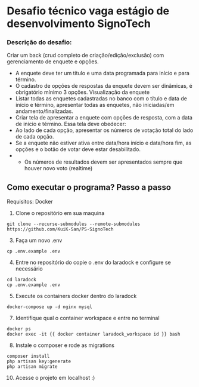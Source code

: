 # Desafio técnico vaga estágio de desenvolvimento SignoTech

### Descrição do desafio:

Criar um back (crud completo de criação/edição/exclusão) com gerenciamento de enquete e
opções.
- A enquete deve ter um título e uma data programada para início e para término.
- O cadastro de opções de respostas da enquete devem ser dinâmicas, é obrigatório
mínimo 3 opções.
Visualização da enquete
- Listar todas as enquetes cadastradas no banco com o título e data de início e
término, apresentar todas as enquetes, não iniciadas/em andamento/finalizadas.
- Criar tela de apresentar a enquete com opções de resposta, com a data de início e
término. Essa tela deve obedecer:
- Ao lado de cada opção, apresentar os números de votação total do lado de cada
opção.
- Se a enquete não estiver ativa entre data/hora início e data/hora fim, as opções e o
botão de votar deve estar desabilitado.
- * Os números de resultados devem ser apresentados sempre que houver novo
voto (realtime)

## Como executar o programa? Passo a passo

Requisitos: Docker

1. Clone o repositório em sua maquina </br>
  ```
git clone --recurse-submodules --remote-submodules https://github.com/KuiK-San/PS-SignoTech
```
3. Faça um novo .env</br>
```
cp .env.example .env
```
4. Entre no repositório do copie o .env do laradock e configure se necessário </br>
```
cd laradock
cp .env.example .env
```
5. Execute os containers docker dentro do laradock</br>
```
docker-compose up -d nginx mysql
```
7. Identifique qual o container workspace e entre no terminal</br>
```
docker ps
docker exec -it {{ docker container laradock_workspace id }} bash
```
8. Instale o composer e rode as migrations </br>
  ```
composer install
php artisan key:generate
php artisan migrate
```
10. Acesse o projeto em localhost :)
 
